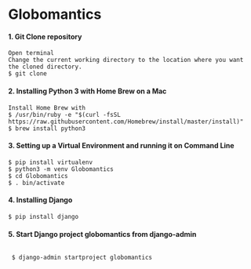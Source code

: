 # Globomantics



#### 1. Git Clone repository 

```
Open terminal 
Change the current working directory to the location where you want the cloned directory.
$ git clone 

```


#### 2. Installing Python 3 with Home Brew on a Mac

```
Install Home Brew with 
$ /usr/bin/ruby -e "$(curl -fsSL https://raw.githubusercontent.com/Homebrew/install/master/install)"
$ brew install python3
```

#### 3. Setting up a Virtual Environment and running it on Command Line  
```
$ pip install virtualenv
$ python3 -m venv Globomantics
$ cd Globomantics
$ . bin/activate

```


#### 4. Installing Django 
```
$ pip install django

```

#### 5. Start Django project globomantics from django-admin
```

 $ django-admin startproject globomantics
 
 ```
 
